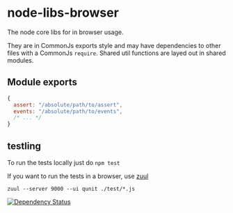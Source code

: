 # node-libs-browser

The node core libs for in browser usage.

They are in CommonJs exports style and may have dependencies to other files with a CommonJs `require`. Shared util functions are layed out in shared modules.

## Module exports

``` javascript
{
  assert: "/absolute/path/to/assert",
  events: "/absolute/path/to/events",
  /* ... */
}
```

## testling

To run the tests locally just do `npm test`

If you want to run the tests in a browser, use [zuul](https://github.com/shtylman/zuul)

```
zuul --server 9000 --ui qunit ./test/*.js
```

[![Dependency Status](http://david-dm.org/webpack/node-libs-browser.png)](http://david-dm.org/webpack/node-libs-browser)
